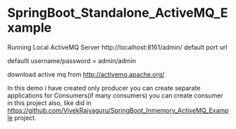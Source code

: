 # SpringBoot_Standalone_ActiveMQ_Example


Running Local ActiveMQ Server 
http://localhost:8161/admin/ default port url

defaullt username/password = admin/admin

download active mq from http://activemq.apache.org/

In this demo i have created only producer you can create separate applications for Consumers(if many consumers)
you can create consumer in this project also, like did in https://github.com/VivekRajyaguru/SpringBoot_Inmemory_ActiveMQ_Example
project.

